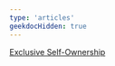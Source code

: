 ```yaml
---
type: 'articles'
geekdocHidden: true
---
```


[Exclusive Self-Ownership](https://medium.com/meefound/exclusive-self-ownership-9917cb6bdd8c)




